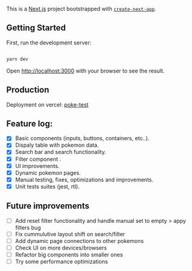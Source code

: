 This is a [Next.js](https://nextjs.org/) project bootstrapped with [`create-next-app`](https://github.com/vercel/next.js/tree/canary/packages/create-next-app).

## Getting Started

First, run the development server:

```bash

yarn dev
```

Open [http://localhost:3000](http://localhost:3000) with your browser to see the result.

## Production

Deployment on vercel: [poke-test](https://poke-test-steel.vercel.app/)

## Feature log:

- [x] Basic components (inputs, buttons, containers, etc..).
- [x] Dispaly table with pokemon data.
- [x] Search bar and search functionality.
- [x] Filter component .
- [x] UI improvements.
- [x] Dynamic pokemon pages.
- [x] Manual testing, fixes, optimizations and improvements.
- [x] Unit tests suites (jest, rtl).

## Future improvements

- [ ] Add reset filter functionality and handle manual set to empty > appy filters bug
- [ ] Fix cummulutive layout shift on search/filter
- [ ] Add dynamic page connections to other pokemons
- [ ] Check UI on more devices/browsers
- [ ] Refactor big components into smaller ones
- [ ] Try some performance optimizations
